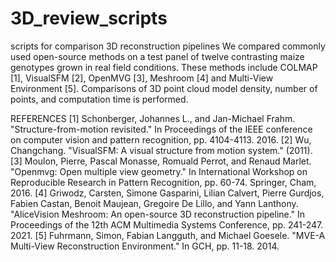# 3D_review_scripts
scripts for comparison 3D reconstruction pipelines
We compared commonly used open-source methods on a test panel of twelve contrasting maize genotypes grown in real field conditions. These methods include COLMAP [1], VisualSFM [2], OpenMVG [3], Meshroom [4] and Multi-View Environment [5]. Comparisons of 3D point cloud model density, number of points, and computation time is performed.

REFERENCES 
[1] Schonberger, Johannes L., and Jan-Michael Frahm. "Structure-from-motion revisited." In Proceedings of the IEEE conference on computer vision and pattern recognition, pp. 4104-4113. 2016. 
[2] Wu, Changchang. "VisualSFM: A visual structure from motion system." (2011). 
[3] Moulon, Pierre, Pascal Monasse, Romuald Perrot, and Renaud Marlet. "Openmvg: Open multiple view geometry." In International Workshop on Reproducible Research in Pattern Recognition, pp. 60-74. Springer, Cham, 2016. 
[4] Griwodz, Carsten, Simone Gasparini, Lilian Calvert, Pierre Gurdjos, Fabien Castan, Benoit Maujean, Gregoire De Lillo, and Yann Lanthony. "AliceVision Meshroom: An open-source 3D reconstruction pipeline." In Proceedings of the 12th ACM Multimedia Systems Conference, pp. 241-247. 2021. 
[5] Fuhrmann, Simon, Fabian Langguth, and Michael Goesele. "MVE-A Multi-View Reconstruction Environment." In GCH, pp. 11-18. 2014. 
